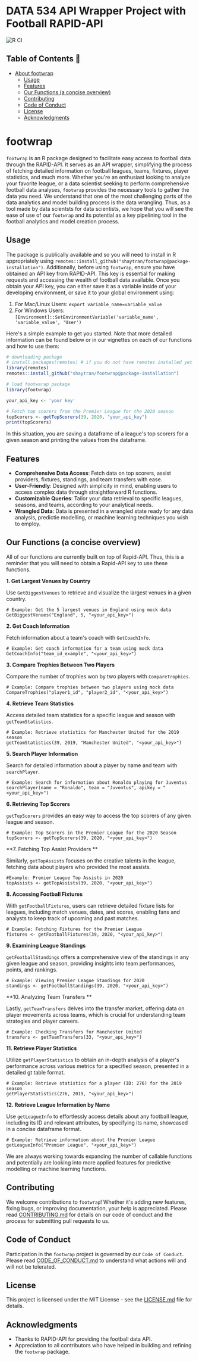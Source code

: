 # DATA 534 API Wrapper Project with Football RAPID-API
![R CI](https://github.com/shaytran/DATA534_Project_Group8/actions/workflows/r.yaml/badge.svg)

## Table of Contents 📜
- [About footwrap](#footwrap)
  - [Usage](#usage)
  - [Features](#features)
  - [Our Functions (a concise overview)](#our-functions-a-concise-overview)
  - [Contributing](#contributing)
  - [Code of Conduct](#code-of-conduct)
  - [License](#license)
  - [Acknowledgments](#acknowledgments)

# footwrap

`footwrap` is an R package designed to facilitate easy access to football data through the RAPID-API. It serves as an API wrapper, simplifying the process of fetching detailed information on football leagues, teams, fixtures, player statistics, and much more. Whether you're an enthusiast looking to analyze your favorite league, or a data scientist seeking to perform comprehensive football data analyses, `footwrap` provides the necessary tools to gather the data you need. We understand that one of the most challenging parts of the data analytics and model building process is the data wrangling. Thus, as a tool made by data scientsts for data scientists, we hope that you will see the ease of use of our `footwrap` and its potential as a key pipelining tool in the football analytics and model creation process.

## Usage

The package is publically available and so you will need to install in R appropriately using `remotes::install_github("shaytran/footwrap@package-installation")`. Additionally, before using `footwrap`, ensure you have obtained an API key from RAPID-API. This key is essential for making requests and accessing the wealth of football data available. Once you obtain your API key, you can either save it as a variable inside of your developing environment, or save it to your global environment using:
1. For Mac/Linux Users: `export variable_name=variable_value`
2. For Windows Users: `[Environment]::SetEnvironmentVariable('variable_name', 'variable_value', 'User')`

Here's a simple example to get you started. Note that more detailed information can be found below or in our vignettes on each of our functions and how to use them:

```r
# downloading package
# install.packages(remotes) # if you do not have remotes installed yet 
library(remotes)
remotes::install_github("shaytran/footwrap@package-installation")

# load footwarap package
library(footwrap)

your_api_key <- 'your key'

# Fetch top scorers from the Premier League for the 2020 season
topScorers <- getTopScorers(39, 2020, "your_api_key")
print(topScorers)
```
In this situation, you are saving a dataframe of a league's top scorers for a given season and printing the values from the dataframe. 

## Features

- **Comprehensive Data Access**: Fetch data on top scorers, assist providers, fixtures, standings, and team transfers with ease.
- **User-Friendly**: Designed with simplicity in mind, enabling users to access complex data through straightforward R functions.
- **Customizable Queries**: Tailor your data retrieval to specific leagues, seasons, and teams, according to your analytical needs.
- **Wrangled Data**: Data is presented in a wrangled state ready for any data analysis, predictie modelling, or machine learning techniques you wish to employ.

## Our Functions (a concise overview)

All of our functions are currently built on top of Rapid-API. Thus, this is a reminder that you will need to obtain a Rapid-API key to use these functions.

**1. Get Largest Venues by Country**

Use `GetBiggestVenues` to retrieve and visualize the largest venues in a given country.
```{r}
# Example: Get the 5 largest venues in England using mock data
GetBiggestVenues("England", 5, "<your_api_key>")
```

**2. Get Coach Information**

Fetch information about a team's coach with `GetCoachInfo`.
```{r}
# Example: Get coach information for a team using mock data
GetCoachInfo("team_id_example", "<your_api_key>")
```

**3. Compare Trophies Between Two Players**

Compare the number of trophies won by two players with `CompareTrophies`.
```{r}
# Example: Compare trophies between two players using mock data
CompareTrophies("player1_id", "player2_id", "<your_api_key>")
```

**4. Retrieve Team Statistics**

Access detailed team statistics for a specific league and season with `getTeamStatistics`.
```{r}
# Example: Retrieve statistics for Manchester United for the 2019 season
getTeamStatistics(39, 2019, "Manchester United", "<your_api_key>")
```

**5. Search Player Information**

Search for detailed information about a player by name and team with `searchPlayer`.
```{r}
# Example: Search for information about Ronaldo playing for Juventus
searchPlayer(name = "Ronaldo", team = "Juventus", apikey = "<your_api_key>")
```

**6. Retrieving Top Scorers**

`getTopScorers` provides an easy way to access the top scorers of any given league and season.
```{r}
# Example: Top Scorers in the Premier League for the 2020 Season
topScorers <- getTopScorers(39, 2020, "<your_api_key>")
```

**7. Fetching Top Assist Providers **

Similarly, `getTopAssists` focuses on the creative talents in the league, fetching data about players who provided the most assists.
```{r}
#Example: Premier League Top Assists in 2020
topAssists <- getTopAssists(39, 2020, "<your_api_key>")
```

**8. Accessing Football Fixtures**

With `getFootballFixtures`, users can retrieve detailed fixture lists for leagues, including match venues, dates, and scores, enabling fans and analysts to keep track of upcoming and past matches.

```{r}
# Example: Fetching Fixtures for the Premier League
fixtures <- getFootballFixtures(39, 2020, "<your_api_key>")
```

**9. Examining League Standings**

`getFootballStandings` offers a comprehensive view of the standings in any given league and season, providing insights into team performances, points, and rankings.
```{r}
# Example: Viewing Premier League Standings for 2020
standings <- getFootballStandings(39, 2020, "<your_api_key>")
```

**10. Analyzing Team Transfers **

Lastly, `getTeamTransfers` delves into the transfer market, offering data on player movements across teams, which is crucial for understanding team strategies and player careers.
```{r}
# Example: Checking Transfers for Manchester United
transfers <- getTeamTransfers(33, "<your_api_key>")
```

**11. Retrieve Player Statistics**

Utilize `getPlayerStatistics` to obtain an in-depth analysis of a player's performance across various metrics for a specified season, presented in a detailed gt table format.
```{r}
# Example: Retrieve statistics for a player (ID: 276) for the 2019 season
getPlayerStatistics(276, 2019, "<your_api_key>")
```

**12. Retrieve League Information by Name**

Use `getLeagueInfo` to effortlessly access details about any football league, including its ID and relevant attributes, by specifying its name, showcased in a concise dataframe format.

```{r}
# Example: Retrieve information about the Premier League
getLeagueInfo("Premier League", "<your_api_key>")
```

We are always working towards expanding the number of callable functions and potentially are looking into more applied features for predictive modelling or machine learning functions.

## Contributing

We welcome contributions to `footwrap`! Whether it's adding new features, fixing bugs, or improving documentation, your help is appreciated. Please read [CONTRIBUTING.md](CONTRIBUTING.md) for details on our code of conduct and the process for submitting pull requests to us.

## Code of Conduct

Participation in the `footwrap` project is governed by our `Code of Conduct`. Please read [CODE_OF_CONDUCT.md](CODE_OF_CONDUCT.md) to understand what actions will and will not be tolerated.

## License

This project is licensed under the MIT License - see the [LICENSE.md](LICENSE) file for details.

## Acknowledgments

- Thanks to RAPID-API for providing the football data API.
- Appreciation to all contributors who have helped in building and refining the `footwrap` package.

